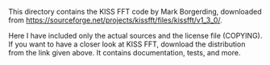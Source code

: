 This directory contains the KISS FFT code by Mark Borgerding, downloaded from
https://sourceforge.net/projects/kissfft/files/kissfft/v1_3_0/.

Here I have included only the actual sources and the license file (COPYING).
If you want to have a closer look at KISS FFT, download the distribution from
the link given above.  It contains documentation, tests, and more.
